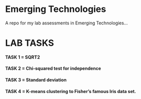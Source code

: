 # Emerging Technologies

A repo for my lab assessments in Emerging Technologies...

# LAB TASKS

#### TASK 1 = SQRT2

#### TASK 2 = Chi-squared test for independence

#### TASK 3 = Standard deviation

#### TASK 4 = K-means clustering to Fisher’s famous Iris data set.
